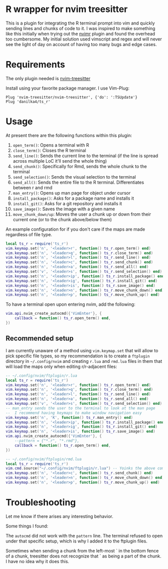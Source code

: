 # R wrapper for nvim treesitter

This is a plugin for integrating the R terminal prompt into vim and quickly sending lines and chunks of code to it.
I was inspired to make something like this initially when trying out the [nvimr](https://github.com/jalvesaq/Nvim-R) plugin and found the overhead too cumbersome.
My initial solution used vimscript and regex and will never see the light of day on account of having too many bugs and edge cases.

# Requirements

The only plugin needed is [nvim-treesitter](https://github.com/nvim-treesitter/nvim-treesitter)

Install using your favorite package manager. I use Vim-Plug:
```vim
Plug 'nvim-treesitter/nvim-treesitter', {'do': ':TSUpdate'}
Plug 'danilka4/ts_r'
```

# Usage

At present there are the following functions within this plugin:
1. `open_term()`: Opens a terminal with R
2. `close_term()`: Closes the R terminal
3. `send_line()`: Sends the current line to the terminal (if the line is spread across multiple LoC it'll send the whole thing)
4. `send_chunk()`: Specifically for Rmd, sends the whole chunk to the terminal
5. `send_selection()`: Sends the visual selection to the terminal
6. `send_all()`: Sends the entire file to the R terminal. Differentiates between r and rmd
7. `man_entry()`: Opens up man page for object under cursor
8. `install_package()`: Asks for a package name and installs it
9. `install_git()`: Asks for a git repository and installs it
10. `save_image()`: Saves the image with a given name
11. `move_chunk_down/up`: Moves the user a chunk up or down from their current one (or to the chunk above/below them)


An example configuration for if you don't care if the maps are made regardless of file type.
```lua
local ts_r = require('ts_r')
vim.keymap.set('n', '<leader>r', function() ts_r.open_term() end)
vim.keymap.set('n', '<leader>q', function() ts_r.close_term() end)
vim.keymap.set('n', '<leader>l', function() ts_r.send_line() end)
vim.keymap.set('n', '<leader>c', function() ts_r.send_chunk() end)
vim.keymap.set('n', '<leader>a', function() ts_r.send_all() end)
vim.keymap.set('v', '<leader>s', function() ts_r.send_selection() end)
vim.keymap.set('n', '<leader>ip', function() ts_r.install_package() end)
vim.keymap.set('n', '<leader>ig', function() ts_r.install_git() end)
vim.keymap.set('n', '<leader>is', function() ts_r.save_image() end)
vim.keymap.set('n', '<leader>n', function() ts_r.move_chunk_down() end)
vim.keymap.set('n', '<leader>p', function() ts_r.move_chunk_up() end)
```
To have a terminal open upon entering nvim, add the following:
```lua
vim.api.nvim_create_autocmd({'VimEnter'}, {
    callback = function() ts_r.open_term() end,
})
```

## Recommended setup

I am currently unaware of a method using `vim.keymap.set` that will allow to pick specific file types, so my recommendation is to create a `ftplugin` directory in `~/.config/nvim` and creating `r.lua` and `rmd.lua` files in them that will load the maps only when editing r/r-adjacent files:
```lua
-- ~/.config/nvim/ftplugin/r.lua
local ts_r = require('ts_r')
vim.keymap.set('n', '<leader>r', function() ts_r.open_term() end)
vim.keymap.set('n', '<leader>q', function() ts_r.close_term() end)
vim.keymap.set('n', '<leader>l', function() ts_r.send_line() end)
vim.keymap.set('n', '<leader>a', function() ts_r.send_all() end)
vim.keymap.set('v', '<leader>s', function() ts_r.send_selection() end)
-- man_entry sends the user to the terminal to look at the man page
--  I recommend having keymaps to make window navigation easy
vim.keymap.set('n', 'K', function() ts_r.man_entry() end)
vim.keymap.set('n', '<leader>ip', function() ts_r.install_package() end)
vim.keymap.set('n', '<leader>ig', function() ts_r.install_git() end)
vim.keymap.set('n', '<leader>is', function() ts_r.save_image() end)
vim.api.nvim_create_autocmd({'VimEnter'}, {
    --pattern = {"*.r", "*.rmd"},
    callback = function() ts_r.open_term() end,
})
```
```lua
-- ~/.config/nvim/ftplugin/rmd.lua
local ts_r = require('ts_r')
vim.cmd.source("~/.config/nvim/ftplugin/r.lua") -- Yoinks the above commands for rmd
vim.keymap.set('n', '<leader>c', function() ts_r.send_chunk() end)
vim.keymap.set('n', '<leader>n', function() ts_r.move_chunk_down() end)
vim.keymap.set('n', '<leader>p', function() ts_r.move_chunk_up() end)
```

# Troubleshooting

Let me know if there arises any interesting behavior.

Some things I found:

The `autocmd` did not work with the `pattern` line.
The terminal refused to open under that specific setup, which is why I added it to the ftplugin files.

Sometimes when sending a chunk from the left-most \` in the bottom fence of a chunk, treesitter does not recognize that \` as being a part of the chunk.
I have no idea why it does this.
